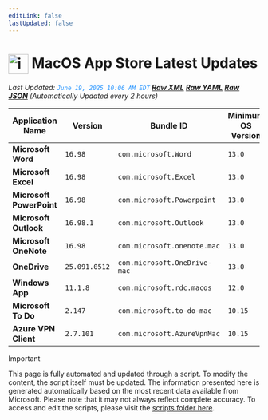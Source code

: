 ```yaml
---
editLink: false
lastUpdated: false
---
```

# <img src="/images/App_Store_logo.png" alt="image" width="40" style="vertical-align: middle; display: inline-block;" /> MacOS App Store Latest Updates

<span class="extra-small">_Last Updated: <code style="color : dodgerblue">June 19, 2025 10:06 AM EDT</code> [**_Raw XML_**](https://github.com/cocopuff2u/MOFA/blob/main/latest_raw_files/macos_appstore_latest.xml) [**_Raw YAML_**](https://github.com/cocopuff2u/MOFA/blob/main/latest_raw_files/macos_appstore_latest.yaml) [**_Raw JSON_**](https://github.com/cocopuff2u/MOFA/blob/main/latest_raw_files/macos_appstore_latest.json)
 (Automatically Updated every 2 hours)_</span>

| Application Name | Version | Bundle ID | Minimum OS Version | Icon |
|------------------|---------|-----------|-------------------|------|
| **Microsoft Word** | `16.98` | `com.microsoft.Word` | `13.0` | <img src='https://is1-ssl.mzstatic.com/image/thumb/Purple221/v4/19/4e/c1/194ec1ba-31a1-6da5-a4e2-bfaf15a2a366/MSWD.png/512x512bb.png' width='25%' height='25%' /> |
| **Microsoft Excel** | `16.98` | `com.microsoft.Excel` | `13.0` | <img src='https://is1-ssl.mzstatic.com/image/thumb/Purple221/v4/5b/c4/22/5bc422fe-9402-20fd-c82a-fb0be41959ec/XCEL.png/512x512bb.png' width='25%' height='25%' /> |
| **Microsoft PowerPoint** | `16.98` | `com.microsoft.Powerpoint` | `13.0` | <img src='https://is1-ssl.mzstatic.com/image/thumb/Purple211/v4/9c/4b/cb/9c4bcbfa-b71b-02d5-9d92-769525f6ce5a/PPT3.png/512x512bb.png' width='25%' height='25%' /> |
| **Microsoft Outlook** | `16.98.1` | `com.microsoft.Outlook` | `13.0` | <img src='https://is1-ssl.mzstatic.com/image/thumb/Purple221/v4/93/f0/93/93f09371-1d78-d768-a0ad-2813489ea985/Outlook.png/512x512bb.png' width='25%' height='25%' /> |
| **Microsoft OneNote** | `16.98` | `com.microsoft.onenote.mac` | `13.0` | <img src='https://is1-ssl.mzstatic.com/image/thumb/Purple221/v4/4a/23/5f/4a235fde-9635-9b0b-a244-288747e6fb8b/OneNote.png/512x512bb.png' width='25%' height='25%' /> |
| **OneDrive** | `25.091.0512` | `com.microsoft.OneDrive-mac` | `13.0` | <img src='https://is1-ssl.mzstatic.com/image/thumb/Purple221/v4/4c/5c/32/4c5c32b1-adeb-5ec7-3f75-3fc06bfaa428/OneDrive.png/512x512bb.png' width='25%' height='25%' /> |
| **Windows App** | `11.1.8` | `com.microsoft.rdc.macos` | `12.0` | <img src='https://is1-ssl.mzstatic.com/image/thumb/Purple221/v4/d2/9c/43/d29c4383-7913-1ebe-e774-1fa018b1fd25/AppIcon-0-0-85-220-0-0-4-0-2x.png/512x512bb.png' width='25%' height='25%' /> |
| **Microsoft To Do** | `2.147` | `com.microsoft.to-do-mac` | `10.15` | <img src='https://is1-ssl.mzstatic.com/image/thumb/Purple211/v4/27/bf/cf/27bfcf9c-3196-e934-6429-fe256e90aac2/AppIcon-Release-0-85-220-0-4-2x-sRGB.png/512x512bb.png' width='25%' height='25%' /> |
| **Azure VPN Client** | `2.7.101` | `com.microsoft.AzureVpnMac` | `10.15` | <img src='https://is1-ssl.mzstatic.com/image/thumb/Purple221/v4/23/60/df/2360df4b-4ac5-4480-bb3e-4f59df6c3e64/AppIcon-85-220-0-4-0-0-2x-0-0.png/512x512bb.png' width='25%' height='25%' /> |

> [!IMPORTANT]
> This page is fully automated and updated through a script. To modify the content, the script itself must be updated. The information presented here is generated automatically based on the most recent data available from Microsoft. Please note that it may not always reflect complete accuracy. To access and edit the scripts, please visit the [scripts folder here](https://github.com/cocopuff2u/MOFA_WEBSITE/tree/main/update_readme_scripts).
